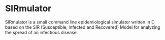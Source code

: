 # SIRmulator
SIRmulator is a small command line epidemiological simulator written in C based on the SIR (Susceptible, Infected and Recovered) Model for analyzing the spread of an infectious disease.
